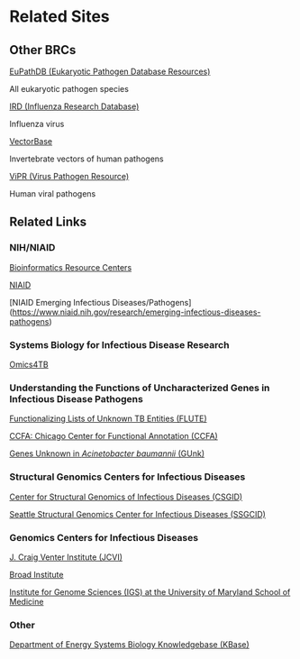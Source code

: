 Related Sites
=============

## Other BRCs

[EuPathDB (Eukaryotic Pathogen Database Resources)](http://eupathdb.org/)

All eukaryotic pathogen species

[IRD (Influenza Research Database)](http://www.fludb.org/)

Influenza virus

[VectorBase](http://www.vectorbase.org/)

Invertebrate vectors of human pathogens

[ViPR (Virus Pathogen Resource)](http://www.viprbrc.org/)

Human viral pathogens

## Related Links

### NIH/NIAID

[Bioinformatics Resource Centers](http://www.niaid.nih.gov/labsandresources/resources/dmid/brc/Pages/default.aspx)

[NIAID](http://www3.niaid.nih.gov/)

[NIAID Emerging Infectious Diseases/Pathogens]
(https://www.niaid.nih.gov/research/emerging-infectious-diseases-pathogens)

### Systems Biology for Infectious Disease Research

[Omics4TB](http://www.omics4tb.org/)

### Understanding the Functions of Uncharacterized Genes in Infectious Disease Pathogens

[Functionalizing Lists of Unknown TB Entities
(FLUTE)](http://saclab.tamu.edu/mad/u19/index.html)

[CCFA: Chicago Center for Functional Annotation
(CCFA)](http://ucfunction.org/)

[Genes Unknown in *Acinetobacter baumannii*
(GUnk)](http://uwgenomics.org/ab/index.php)

### Structural Genomics Centers for Infectious Diseases

[Center for Structural Genomics of Infectious Diseases
(CSGID)](http://www.csgid.org/)

[Seattle Structural Genomics Center for Infectious Diseases
(SSGCID)](http://www.ssgcid.org/)

### Genomics Centers for Infectious Diseases

[J. Craig Venter Institute (JCVI)](http://gsc.jcvi.org/)

[Broad
Institute](http://www.broadinstitute.org/science/projects/gscid/genomic-sequencing-center-infectious-diseases)

[Institute for Genome Sciences (IGS) at the University of Maryland
School of Medicine](http://gscid.igs.umaryland.edu/index.php)

### Other

[Department of Energy Systems Biology Knowledgebase
(KBase)](http://kbase.us/)
